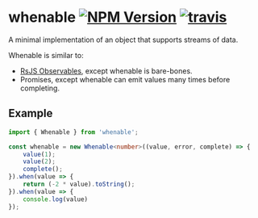 # whenable [![NPM Version](https://img.shields.io/npm/v/whenable.svg)](https://npmjs.org/package/whenable) [![travis](https://img.shields.io/travis/nicksnyder/whenable.svg?style=flat)](https://travis-ci.org/nicksnyder/whenable)

A minimal implementation of an object that supports streams of data.

Whenable is similar to:
- [RsJS Observables](https://github.com/Reactive-Extensions/RxJS), except whenable is bare-bones.
- Promises, except whenable can emit values many times before completing.

## Example

```ts
import { Whenable } from 'whenable';

const whenable = new Whenable<number>((value, error, complete) => {
    value(1);
    value(2);
    complete();
}).when(value => {
    return (-2 * value).toString();
}).when(value => {
    console.log(value)
});
```
